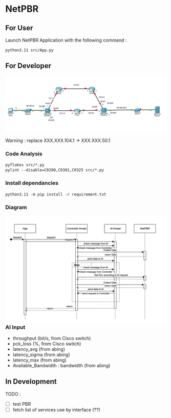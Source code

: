 # NetPBR

## For User
Launch NetPBR Application with the following command :

    python3.11 src/App.py

## For Developer

![Réseaux](resources/Network2.png)

Warning : replace XXX.XXX.104.1 -> XXX.XXX.50.1

### Code Analysis

    pyflakes src/*.py
    pylint --disable=C0200,C0301,C0325 src/*.py

### Install dependancies
    python3.11 -m pip install -r requirement.txt

### Diagram
<img src="resources/Diag-Sequence.png"
     alt="Sequence diagram"
     style="float: left; margin-right: 10px;" />

### AI Input

- throughput (bit/s, from Cisco switch)
- pck_loss (%, from Cisco switch)
- latency_avg (from abing)
- latency_sigma (from abing)
- latency_max (from abing)
- Available_Bandwidth : bandwidth (from abing)

## In Development
TODO :
 - [ ] test PBR
 - [ ] fetch list of services use by interface (??)